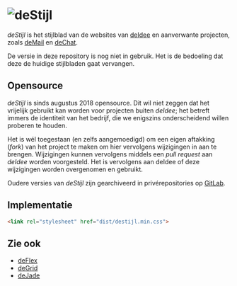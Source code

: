 # ![deStijl](https://deidee.com/logo.png?str=deStijl)

*deStijl* is het stijlblad van de websites van [deIdee](https://deidee.nl/) en aanverwante projecten, zoals [deMail](https://demail.nl/) en [deChat](https://dechat.nl/).

De versie in deze repository is nog niet in gebruik. Het is de bedoeling dat deze de huidige stijlbladen gaat vervangen.

## Opensource

*deStijl* is sinds augustus 2018 opensource. Dit wil niet zeggen dat het vrijelijk gebruikt kan worden voor projecten buiten *deIdee*; het betreft immers de identiteit van het bedrijf, die we enigszins onderscheidend willen proberen te houden.

Het is wél toegestaan (en zelfs aangemoedigd) om een eigen aftakking (*fork*) van het project te maken om hier vervolgens wijzigingen in aan te brengen. Wijzigingen kunnen vervolgens middels een *pull request* aan *deIdee* worden voorgesteld. Het is vervolgens aan deIdee of deze wijzigingen worden overgenomen en gebruikt.

Oudere versies van *deStijl* zijn gearchiveerd in privérepositories op [GitLab](https://gitlab.com/).

## Implementatie

```HTML
<link rel="stylesheet" href="dist/destijl.min.css">
```

## Zie ook

- [deFlex](https://github.com/deidee/deflex)
- [deGrid](https://github.com/deidee/degrid)
- [deJade](https://github.com/deidee/dejade)
